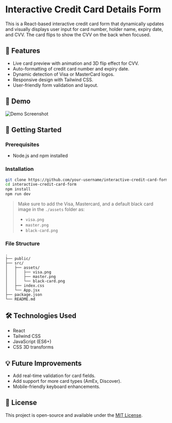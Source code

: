 # Interactive Credit Card Details Form

This is a React-based interactive credit card form that dynamically updates and visually displays user input for card number, holder name, expiry date, and CVV. The card flips to show the CVV on the back when focused.

## 🧩 Features

- Live card preview with animation and 3D flip effect for CVV.
- Auto-formatting of credit card number and expiry date.
- Dynamic detection of Visa or MasterCard logos.
- Responsive design with Tailwind CSS.
- User-friendly form validation and layout.

## 📸 Demo

![Demo Screenshot](./preview.png)

## 🚀 Getting Started

### Prerequisites

- Node.js and npm installed

### Installation

```bash
git clone https://github.com/your-username/interactive-credit-card-form.git
cd interactive-credit-card-form
npm install
npm run dev
```

> Make sure to add the Visa, Mastercard, and a default black card image in the `./assets` folder as:
> - `visa.png`
> - `master.png`
> - `black-card.png`

### File Structure

```
.
├── public/
├── src/
│   ├── assets/
│   │   ├── visa.png
│   │   ├── master.png
│   │   └── black-card.png
│   ├── index.css
│   └── App.jsx
├── package.json
└── README.md
```

## 🛠 Technologies Used

- React
- Tailwind CSS
- JavaScript (ES6+)
- CSS 3D transforms

## 💡 Future Improvements

- Add real-time validation for card fields.
- Add support for more card types (AmEx, Discover).
- Mobile-friendly keyboard enhancements.

## 📄 License

This project is open-source and available under the [MIT License](LICENSE).